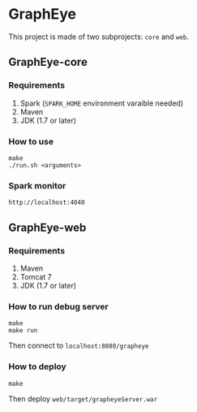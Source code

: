 # GraphEye

This project is made of two subprojects: `core` and `web`.

## GraphEye-core

### Requirements

1. Spark (`SPARK_HOME` environment varaible needed)
2. Maven
3. JDK (1.7 or later)

### How to use

```
make
./run.sh <arguments>
```

### Spark monitor

`http://localhost:4040`

## GraphEye-web

### Requirements

1. Maven
2. Tomcat 7
3. JDK (1.7 or later)

### How to run debug server

```
make
make run
```

Then connect to `localhost:8080/grapheye`

### How to deploy

```
make
```

Then deploy `web/target/grapheyeServer.war`


